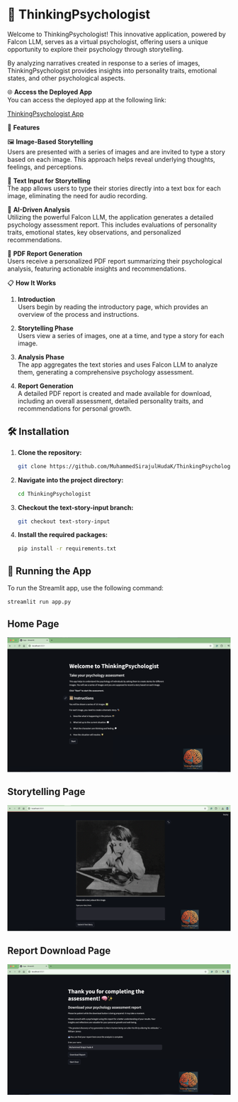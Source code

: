 # 🧠 ThinkingPsychologist

Welcome to ThinkingPsychologist! This innovative application, powered by Falcon LLM, serves as a virtual psychologist, offering users a unique opportunity to explore their psychology through storytelling.

By analyzing narratives created in response to a series of images, ThinkingPsychologist provides insights into personality traits, emotional states, and other psychological aspects.

🌐 **Access the Deployed App**  
You can access the deployed app at the following link:

[ThinkingPsychologist App](https://thinkingpsychologist-dpfclbx99uuzamqfmejxhz.streamlit.app/)

🚀 **Features**

🖼️ **Image-Based Storytelling**  
Users are presented with a series of images and are invited to type a story based on each image. This approach helps reveal underlying thoughts, feelings, and perceptions.

📝 **Text Input for Storytelling**  
The app allows users to type their stories directly into a text box for each image, eliminating the need for audio recording.

🤖 **AI-Driven Analysis**  
Utilizing the powerful Falcon LLM, the application generates a detailed psychology assessment report. This includes evaluations of personality traits, emotional states, key observations, and personalized recommendations.

📄 **PDF Report Generation**  
Users receive a personalized PDF report summarizing their psychological analysis, featuring actionable insights and recommendations.

📋 **How It Works**

1. **Introduction**  
   Users begin by reading the introductory page, which provides an overview of the process and instructions.

2. **Storytelling Phase**  
   Users view a series of images, one at a time, and type a story for each image.

3. **Analysis Phase**  
   The app aggregates the text stories and uses Falcon LLM to analyze them, generating a comprehensive psychology assessment.

4. **Report Generation**  
   A detailed PDF report is created and made available for download, including an overall assessment, detailed personality traits, and recommendations for personal growth.


## 🛠️ **Installation**

1. **Clone the repository:**

    ```bash
    git clone https://github.com/MuhammedSirajulHudaK/ThinkingPsychologist.git
    ```

2. **Navigate into the project directory:**

    ```bash
    cd ThinkingPsychologist
    ```

3. **Checkout the text-story-input branch:**
    ```bash
    git checkout text-story-input
    ```
4. **Install the required packages:**

    ```bash
    pip install -r requirements.txt
    ```

## 🚀 **Running the App**

To run the Streamlit app, use the following command:

```bash
streamlit run app.py
 ```
## Home Page

![First Image](assets/firstscreen.png)

## Storytelling Page

![Storytelling](assets/secondscreen_txt.png)

## Report Download Page

![Download Report](assets/lastscreen.png)

